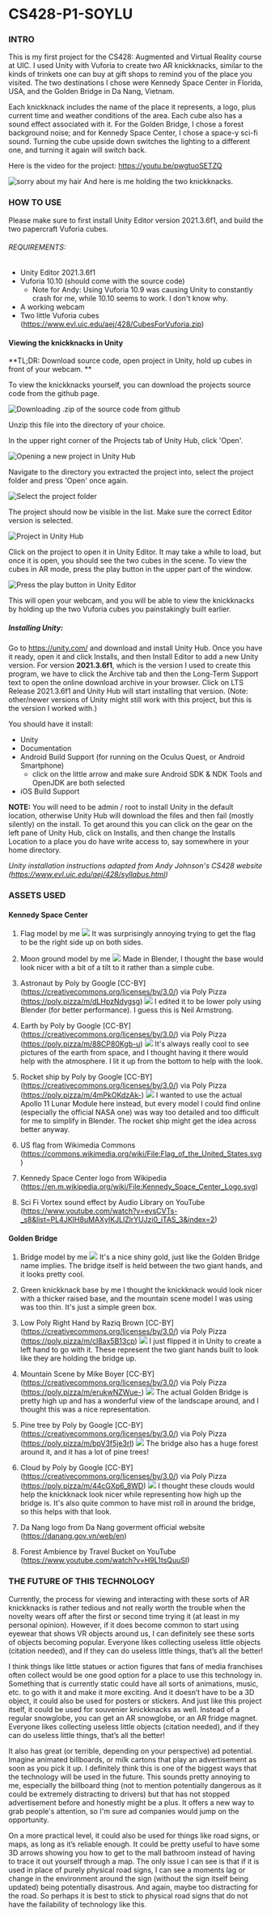 # CS428-P1-SOYLU

### INTRO

This is my first project for the CS428: Augmented and Virtual Reality course at UIC. I used Unity with Vuforia to create two AR knickknacks, similar to the kinds of trinkets one can buy at gift shops to remind you of the place you visited. The two destinations I chose were Kennedy Space Center in Florida, USA, and the Golden Bridge in Da Nang, Vietnam.

Each knickknack includes the name of the place it represents, a logo, plus current time and weather conditions of the area. Each cube also has a sound effect associated with it. For the Golden Bridge, I chose a forest background noise; and for Kennedy Space Center, I chose a space-y sci-fi sound. Turning the cube upside down switches the lighting to a different one, and turning it again will switch back. 

Here is the video for the project: https://youtu.be/pwgtuoSETZQ

![sorry about my hair](https://imgur.com/BKZOft1.jpg)
And here is me holding the two knickknacks.

### HOW TO USE

Please make sure to first install Unity Editor version 2021.3.6f1, and build the two papercraft Vuforia cubes.

###### REQUIREMENTS:
- Unity Editor 2021.3.6f1
- Vuforia 10.10 (should come with the source code)
  - Note for Andy: Using Vuforia 10.9 was causing Unity to constantly crash for me, while 10.10 seems to work. I don't know why.
- A working webcam
- Two little Vuforia cubes (https://www.evl.uic.edu/aej/428/CubesForVuforia.zip)

#### Viewing the knickknacks in Unity

**TL;DR: Download source code, open project in Unity, hold up cubes in front of your webcam. **

To view the knickknacks yourself, you can download the projects source code from the github page.

![Downloading .zip of the source code from github](https://imgur.com/KZUyX48.jpg)

Unzip this file into the directory of your choice. 

In the upper right corner of the Projects tab of Unity Hub, click 'Open'.

![Opening a new project in Unity Hub](https://imgur.com/jSgcROR.jpg)

Navigate to the directory you extracted the project into, select the project folder and press 'Open' once again.

![Select the project folder](https://imgur.com/6MymIOZ.jpg)

The project should now be visible in the list. Make sure the correct Editor version is selected.

![Project in Unity Hub](https://imgur.com/4c6TZsy.jpg)

Click on the project to open it in Unity Editor. It may take a while to load, but once it is open, you should see the two cubes in the scene.
To view the cubes in AR mode, press the play button in the upper part of the window.

![Press the play button in Unity Editor](https://imgur.com/jrESw5X.jpg)

This will open your webcam, and you will be able to view the knickknacks by holding up the two Vuforia cubes you painstakingly built earlier.

##### Installing Unity:
Go to https://unity.com/ and download and install Unity Hub. Once you have it ready, open it and click Installs, and then Install Editor to add a new Unity version. For version **2021.3.6f1**, which is the version I used to create this program, we have to click the Archive tab and then the Long-Term Support text to open the online download archive in your browser. Click on LTS Release 2021.3.6f1 and Unity Hub will start installing that version. (Note: other/newer versions of Unity might still work with this project, but this is the version I worked with.)

You should have it install:

- Unity
- Documentation
- Android Build Support (for running on the Oculus Quest, or Android Smartphone)
  - click on the little arrow and make sure Android SDK & NDK Tools and OpenJDK are both selected
- iOS Build Support

**NOTE:** You will need to be admin / root to install Unity in the default location, otherwise Unity Hub will download the files and then fail (mostly silently) on the install. To get around this you can click on the gear on the left pane of Unity Hub, click on Installs, and then change the Installs Location to a place you do have write access to, say somewhere in your home directory.

*Unity installation instructions adapted from Andy Johnson's CS428 website (https://www.evl.uic.edu/aej/428/syllabus.html)*

### ASSETS USED
#### Kennedy Space Center
1. Flag model by me
![](https://imgur.com/lPoeIqV.jpg)
It was surprisingly annoying trying to get the flag to be the right side up on both sides.

2. Moon ground model by me
![](https://imgur.com/tUvlL6F.jpg)
Made in Blender, I thought the base would look nicer with a bit of a tilt to it rather than a simple cube. 

3. Astronaut by Poly by Google [CC-BY] (https://creativecommons.org/licenses/by/3.0/) via Poly Pizza (https://poly.pizza/m/dLHpzNdygsg)
![](https://imgur.com/ysXR1h2.jpg)
I edited it to be lower poly using Blender (for better performance). I guess this is Neil Armstrong.

4. Earth by Poly by Google [CC-BY] (https://creativecommons.org/licenses/by/3.0/) via Poly Pizza (https://poly.pizza/m/88CP80Kgb-u)
![](https://imgur.com/9cRkecu.jpg)
It's always really cool to see pictures of the earth from space, and I thought having it there would help with the atmosphere. I lit it up from the bottom to help with the look.

5. Rocket ship by Poly by Google [CC-BY] (https://creativecommons.org/licenses/by/3.0/) via Poly Pizza (https://poly.pizza/m/4mPkOKdzAk-)
![](https://imgur.com/2ZqGScn.jpg)
I wanted to use the actual Apollo 11 Lunar Module here instead, but every model I could find online (especially the official NASA one) was way too detailed and too difficult for me to simplify in Blender. The rocket ship might get the idea across better anyway.

6. US flag from Wikimedia Commons (https://commons.wikimedia.org/wiki/File:Flag_of_the_United_States.svg)
7. Kennedy Space Center logo from Wikipedia (https://en.m.wikipedia.org/wiki/File:Kennedy_Space_Center_Logo.svg)
8. Sci Fi Vortex sound effect by Audio Library on YouTube (https://www.youtube.com/watch?v=evsCVTs-_s8&list=PL4JKIH8uMAXyIKJLlZlrYUJzi0_iTAS_3&index=2)

#### Golden Bridge
1. Bridge model by me
![](https://imgur.com/Cu5DIPk.jpg)
It's a nice shiny gold, just like the Golden Bridge name implies. The bridge itself is held between the two giant hands, and it looks pretty cool.

2. Green knickknack base by me
I thought the knickknack would look nicer with a thicker raised base, and the mountain scene model I was using was too thin. It's just a simple green box.

3. Low Poly Right Hand by Raziq Brown [CC-BY] (https://creativecommons.org/licenses/by/3.0/) via Poly Pizza (https://poly.pizza/m/cl8ax5B13cp)
![](https://imgur.com/9Og8GYg.jpg)
I just flipped it in Unity to create a left hand to go with it. These represent the two giant hands built to look like they are holding the bridge up.

4. Mountain Scene by Mike Boyer [CC-BY] (https://creativecommons.org/licenses/by/3.0/) via Poly Pizza (https://poly.pizza/m/erukwNZWue-)
![](https://imgur.com/TFRVPRB.jpg)
The actual Golden Bridge is pretty high up and has a wonderful view of the landscape around, and I thought this was a nice representation.

5. Pine tree by Poly by Google [CC-BY] (https://creativecommons.org/licenses/by/3.0/) via Poly Pizza (https://poly.pizza/m/bpV3f5je3rl)
![](https://imgur.com/VvF2n8O.jpg)
The bridge also has a huge forest around it, and it has a lot of pine trees!

6. Cloud by Poly by Google [CC-BY] (https://creativecommons.org/licenses/by/3.0/) via Poly Pizza (https://poly.pizza/m/44cGXp6_8WD)
![](https://imgur.com/KPEc4UD.jpg)
I thought these clouds would help the knickknack look nicer while representing how high up the bridge is. It's also quite common to have mist roll in around the bridge, so this helps with that look.

7. Da Nang logo from Da Nang goverment official website (https://danang.gov.vn/web/en)
8. Forest Ambience by Travel Bucket on YouTube (https://www.youtube.com/watch?v=H9L1tsQuuSI)

### THE FUTURE OF THIS TECHNOLOGY
Currently, the process for viewing and interacting with these sorts of AR knickknacks is rather tedious and not really worth the trouble when the novelty wears off after the first or second time trying it (at least in my personal opinion). However, if it does become common to start using eyewear that shows VR objects around us, I can definitely see these sorts of objects becoming popular. Everyone likes collecting useless little objects (citation needed), and if they can do useless little things, that’s all the better!

I think things like little statues or action figures that fans of media franchises often collect would be one good option for a place to use this technology in. Something that is currently static could have all sorts of animations, music, etc. to go with it and make it more exciting. And it doesn’t have to be a 3D object, it could also be used for posters or stickers. And just like this project itself, it could be used for souvenier knickknacks as well. Instead of a regular snowglobe, you can get an AR snowglobe, or an AR fridge magnet. Everyone likes collecting useless little objects (citation needed), and if they can do useless little things, that’s all the better!

It also has great (or terrible, depending on your perspective) ad potential. Imagine animated billboards, or milk cartons that play an advertisement as soon as you pick it up. I definitely think this is one of the biggest ways that the technology will be used in the future. This sounds pretty annoying to me, especially the billboard thing (not to mention potentially dangerous as it could be extremely distracting to drivers) but that has not stopped advertisement before and honestly might be a plus. It offers a new way to grab people's attention, so I'm sure ad companies would jump on the opportunity.

On a more practical level, it could also be used for things like road signs, or maps, as long as it’s reliable enough. It could be pretty useful to have some 3D arrows showing you how to get to the mall bathroom instead of having to trace it out yourself through a map. The only issue I can see is that if it is used in place of purely physical road signs, I can see a moments lag or change in the environment around the sign (without the sign itself being updated) being potentially disastrous. And again, maybe too distracting for the road. So perhaps it is best to stick to physical road signs that do not have the failability of technology like this.

